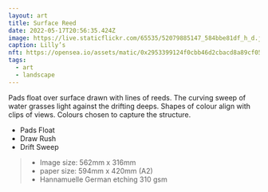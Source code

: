 ```yaml
---
layout: art
title: Surface Reed
date: 2022-05-17T20:56:35.424Z
image: https://live.staticflickr.com/65535/52079885147_584bbe81df_h_d.jpg
caption: Lilly’s
nft: https://opensea.io/assets/matic/0x2953399124f0cbb46d2cbacd8a89cf0599974963/48162648330355413914028108631647327469322174667090404439099707908506039353345/
tags:
  - art
  - landscape
---
```

Pads float over surface drawn with lines of reeds. The curving sweep of water grasses light against the drifting deeps. Shapes of colour align with clips of views. Colours chosen to capture the structure.

* Pads Float
* Draw Rush
* Drift Sweep

> - Image size: 562mm x 316mm
> - paper size: 594mm x 420mm (A2)
> - Hannamuelle German etching 310 gsm
